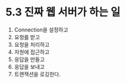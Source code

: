 # 5.3 진짜 웹 서버가 하는 일

1. Connection을 설정하고
2. 요청를 받고
3. 요청을 처리하고
4. 자원에 접근하고
5. 응답을 만들고
6. 응답을 보내고
7. 트랜잭션을 로깅한다.
